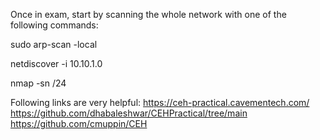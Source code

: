 Once in exam, start by scanning the whole network with one of the following commands:

sudo arp-scan -local

netdiscover -i 10.10.1.0

nmap -sn <ip>/24

Following links are very helpful:
https://ceh-practical.cavementech.com/
https://github.com/dhabaleshwar/CEHPractical/tree/main 
https://github.com/cmuppin/CEH